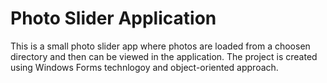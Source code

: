 # Photo Slider Application

This is a small photo slider app where photos are loaded from a choosen directory and then can be viewed in the application. The project is created using Windows Forms technlogoy and object-oriented approach. 
